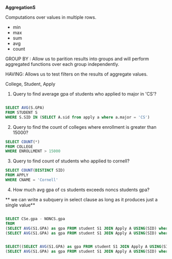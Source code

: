 **AggregationS**

Computations over values in multiple rows.

- min
- max
- sum
- avg
- count


GROUP BY : Allow us to parition results into groups and will perform aggregated functions over each group independently.

HAVING: Allows us to test filters on the results of aggregate values.


College, Student, Apply


1. Query to find average gpa of students who applied to major in 'CS'?

```sql

SELECT AVG(S.GPA)
FROM STUDENT S
WHERE S.SID IN (SELECT A.sid from apply a where a.major = 'CS')

```

2. Query to find the count of colleges where enrollment is greater than 15000?

```sql
SELECT COUNT(*)
FROM COLLEGE
WHERE ENROLLMENT > 15000
```

3. Query to find count of students who applied to cornell?

```sql
SELECT COUNT(DISTINCT SID)
FROM APPLY
WHERE CNAME = 'Cornell'
```

4. How much avg gpa of cs students exceeds noncs students gpa?

** we can write a subquery in select clause as long as it produces just a single value**

```sql

SELECT CSe.gpa - NONCS.gpa
fROM 
(SELECT AVG(S1.GPA) as gpa FROM student S1 JOIN Apply A USING(SID) where A.major = 'CS' ) CSe,
(SELECT AVG(S1.GPA) as gpa FROM student S1 JOIN Apply A USING(SID) where A.major <> 'CS') NONCS

```

```sql

SELECT((SELECT AVG(S1.GPA) as gpa FROM student S1 JOIN Apply A USING(SID) where A.major = 'CS') - 
(SELECT AVG(S1.GPA) as gpa FROM student S1 JOIN Apply A USING(SID) where A.major <> 'CS')) 

```
